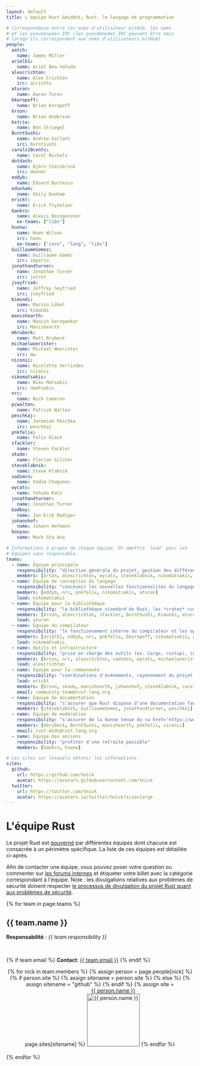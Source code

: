 ```yaml
---
layout: default
title: L'équipe Rust &middot; Rust, le langage de programmation

# Correspondance entre les noms d'utilisateur GitHub, les noms
# et les pseudonymes IRC (les pseudonymes IRC peuvent être omis
# lorsqu'ils correspondent aux noms d'utilisateurs GitHub).
people:
  aatch:
    name: James Miller
  arielb1:
    name: Ariel Ben-Yehuda
  alexcrichton:
    name: Alex Crichton
    irc: acrichto
  aturon:
    name: Aaron Turon
  bkoropoff:
    name: Brian Koropoff
  brson:
    name: Brian Anderson
  bstrie:
    name: Ben Striegel
  BurntSushi:
    name: Andrew Gallant
    irc: burntsushi
  carols10cents:
    name: Carol Nichols
  dotdash:
    name: Björn Steinbrink
    irc: doener
  eddyb:
    name: Eduard Burtescu
  edunham:
    name: Emily Dunham
  erickt:
    name: Erick Tryzelaar
  Gankro:
    name: Alexis Beingessner
    ex-teams: ["libs"]
  huonw:
    name: Huon Wilson
    irc: huon
    ex-teams: ["core", "lang", "libs"]
  GuillaumeGomez:
    name: Guillaume Gomez
    irc: imperio
  jonathandturner:
    name: Jonathan Turner
    irc: jntrnr
  jseyfried:
    name: Jeffrey Seyfried
    irc: jseyfried
  Kimundi:
    name: Marvin Löbel
    irc: kimundi
  manishearth:
    name: Manish Goregaokar
    irc: Manishearth
  mbrubeck:
    name: Matt Brubeck
  michaelwoerister:
    name: Michael Woerister
    irc: mw
  niconii:
    name: Nicolette Verlinden
    irc: niconii
  nikomatsakis:
    name: Niko Matsakis
    irc: nmatsakis
  nrc:
    name: Nick Cameron
  pcwalton:
    name: Patrick Walton
  peschkaj:
    name: Jeremiah Peschka
    irc: peschkaj
  pnkfelix:
    name: Felix Klock
  sfackler:
    name: Steven Fackler
  skade:
    name: Florian Gilcher
  steveklabnik:
    name: Steve Klabnik
  vadimcn:
    name: Vadim Chugunov
  wycats:
    name: Yehuda Katz
  jonathandturner:
    name: Jonathan Turner
  badboy:
    name: Jan-Erik Rediger
  johannhof:
    name: Johann Hofmann
  booyaa:
    name: Mark Sta Ana

# Informations à propos de chaque équipe. On omettra `lead` pour les
# équipes sans responsable.
teams:
  - name: Équipe principale
    responsibility: "direction générale du projet, gestion des différentes équipes, sujets transverses"
    members: [brson, alexcrichton, wycats, steveklabnik, nikomatsakis, aturon, pcwalton, erickt]
  - name: Équipe de conception du langage
    responsibility: "concevoir les nouvelles fonctionnalités du langage"
    members: [eddyb, nrc, pnkfelix, nikomatsakis, aturon]
    lead: nikomatsakis
  - name: Équipe pour la bibliothèque
    responsibility: "la bibliothèque standard de Rust, les *crates* rust-lang et les conventions"
    members: [brson, alexcrichton, sfackler, BurntSushi, Kimundi, aturon]
    lead: aturon
  - name: Équipe du compilateur
    responsibility: "le fonctionnement interne du compilateur et les optimisations"
    members: [arielb1, eddyb, nrc, pnkfelix, bkoropoff, nikomatsakis, aatch, dotdash, michaelwoerister, jseyfried]
    lead: nikomatsakis
  - name: Outils et infrastructure
    responsibility: "prise en charge des outils (ex. Cargo, rustup), infrastructure d'intégration continue, etc."
    members: [brson, nrc, alexcrichton, vadimcn, wycats, michaelwoerister]
    lead: alexcrichton
  - name: Équipe pour la communauté
    responsibility: "coordinations d'événements, rayonnement du projet, utilisateurs commerciaux, outils pédagogiques et publicité du projet"
    lead: erickt
    members: [brson, skade, manishearth, johannhof, steveklabnik, carols10cents, badboy, booyaa, bstrie, erickt, jonathandturner, edunham]
    email: community-team@rust-lang.org
  - name: Équipe de documentation
    responsibility: "s'assurer que Rust dispose d'une documentation fantastique"
    members: [steveklabnik, GuillaumeGomez, jonathandturner, peschkaj]
  - name: Équipe de modération
    responsibility: "s'assurer de la bonne tenue du <a href='https://www.rust-lang.org/conduct.html'>code de conduite</a>"
    members: [mbrubeck, BurntSushi, manishearth, pnkfelix, niconii]
    email: rust-mods@rust-lang.org
  - name: Équipe des anciens
    responsibility: "profiter d'une retraite paisible"
    members: [Gankro, huonw]

# Les sites sur lesquels obtenir les informations
sites:
  github:
    url: https://github.com/%nick
    avatar: https://avatars.githubusercontent.com/%nick
  twitter:
    url: https://twitter.com/%nick
    avatar: https://avatars.io/twitter/%nick?size=large
---
```


<style type="text/css">
.headshot {
  border: 1px solid #888;
  width: 140px;
}

.person {
  display: inline-block;
  position: relative;
  margin-bottom: 20px;
}
.lead { font-weight: bold; }
.lead .name::after { content: " (lead)"; }
.details {
  display: none;
  position: absolute;
  bottom: 0;
  left: 0;
  right: 0;
  background: rgba(0, 0, 0, 0.5);
  color: white;
  font-weight: normal;
}
.person:hover .details {
   display: block;
}

.headshots {
  text-align: center;
  margin: 0px auto;
  padding: 0;
  width: 700px;
  max-width: 100%;
  list-style: none;
}
</style>

# L'équipe Rust

Le projet Rust est [gouverné](https://github.com/rust-lang/rfcs/blob/master/text/1068-rust-governance.md) par différentes équipes dont chacune est consacrée à un périmètre spécifique. La liste de ces équipes est détaillée ci-après.

Afin de contacter une équipe, vous pouvez poser votre question ou commenter sur [les forums internes](https://internals.rust-lang.org/) et étiqueter votre billet avec la catégorie correspondant à l'équipe. Note : les divulgations relatives aux problèmes de sécurité doivent respecter [le processus de divulgation du projet Rust quant aux problèmes de sécurité](security.html). 

{% for team in page.teams %}
<section id="{{ team.name | replace:' ','-' }}">
<h2> {{ team.name }} </h2>

<strong>Responsabilité</strong> : <em>{{ team.responsibility }}</em>

<br />

{% if team.email %}
  <strong>Contact</strong>:
  <a href="mailto:{{ team.email | uri_escape }}">{{ team.email }}</a>
{% endif %}

<ul class="headshots">
{% for nick in team.members %}
  {% assign person = page.people[nick] %}
  {% if person.site %}
    {% assign sitename = person.site %}
  {% else %}
    {% assign sitename = "github" %}
  {% endif %}
  {% assign site = page.sites[sitename] %}
  <li class="person {% if team.lead and team.lead == nick %}lead{% endif %}">
  <a href="{{ site.url | replace:'%nick',nick }}">
    <div class="name">{{ person.name }}</div>
    <div class="details">
      <div>irc : {% if person.irc %}{{ person.irc }}{% else %}{{ nick }}{% endif %}</div>
      {% if person.ex-teams %}
      <div>équipes : {{ person.ex-teams | join: ", " }}</div>
      {% endif %}
    </div>
    <img class="headshot" src="{{ site.avatar | replace:'%nick',nick }}" alt="{{ person.name }}">
  </a>
</li>
{% endfor %}
</ul>
</section>
{% endfor %}
